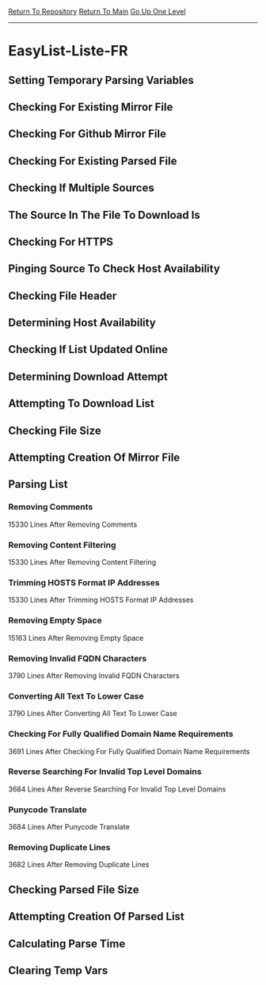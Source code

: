 [Return To Repository](https://github.com/deathbybandaid/piholeparser/)
[Return To Main](https://github.com/deathbybandaid/piholeparser/blob/master/RecentRunLogs/Mainlog.md)
[Go Up One Level](https://github.com/deathbybandaid/piholeparser/blob/master/RecentRunLogs/TopLevelScripts/30-Processing-External-Blacklists.md)
____________________________________
# EasyList-Liste-FR
## Setting Temporary Parsing Variables
## Checking For Existing Mirror File
## Checking For Github Mirror File
## Checking For Existing Parsed File
## Checking If Multiple Sources
## The Source In The File To Download Is
## Checking For HTTPS
## Pinging Source To Check Host Availability
## Checking File Header
## Determining Host Availability
## Checking If List Updated Online
## Determining Download Attempt
## Attempting To Download List
## Checking File Size
## Attempting Creation Of Mirror File
## Parsing List
### Removing Comments
15330 Lines After Removing Comments
### Removing Content Filtering
15330 Lines After Removing Content Filtering
### Trimming HOSTS Format IP Addresses
15330 Lines After Trimming HOSTS Format IP Addresses
### Removing Empty Space
15163 Lines After Removing Empty Space
### Removing Invalid FQDN Characters
3790 Lines After Removing Invalid FQDN Characters
### Converting All Text To Lower Case
3790 Lines After Converting All Text To Lower Case
### Checking For Fully Qualified Domain Name Requirements
3691 Lines After Checking For Fully Qualified Domain Name Requirements
### Reverse Searching For Invalid Top Level Domains
3684 Lines After Reverse Searching For Invalid Top Level Domains
### Punycode Translate
3684 Lines After Punycode Translate
### Removing Duplicate Lines
3682 Lines After Removing Duplicate Lines
## Checking Parsed File Size
## Attempting Creation Of Parsed List
## Calculating Parse Time
## Clearing Temp Vars
